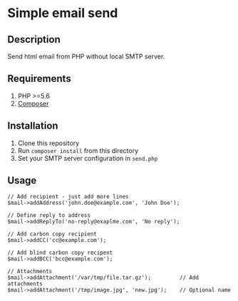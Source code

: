 # Simple email send

## Description
Send html email from PHP without local SMTP server.

## Requirements
1. PHP >=5.6
2. [Composer](https://getcomposer.org/) 

## Installation
1. Clone this repository  
2. Run `composer install` from this directory  
3. Set your SMTP server configuration in `send.php`  

## Usage
```
// Add recipient - just add more lines
$mail->addAddress('john.doe@example.com', 'John Doe');

// Define reply to address 
$mail->addReplyTo('no-reply@exaplme.com', 'No reply');

// Add carbon copy recipient
$mail->addCC('cc@example.com');

// Add blind carbon copy recipent
$mail->addBCC('bcc@example.com');

// Attachments
$mail->addAttachment('/var/tmp/file.tar.gz');         // Add attachments
$mail->addAttachment('/tmp/image.jpg', 'new.jpg');    // Optional name
```